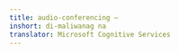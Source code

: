 ```yaml
---
title: audio-conferencing –
inshort: di-maliwanag na
translator: Microsoft Cognitive Services
---
```




